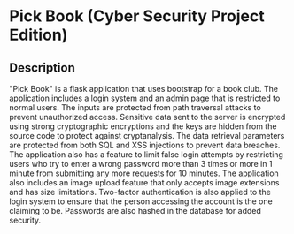 # Pick Book (Cyber Security Project Edition)

## Description
"Pick Book" is a flask application that uses bootstrap for a book club. The application includes a login system and an admin page that is restricted to normal users. The inputs are protected from path traversal attacks to prevent unauthorized access. Sensitive data sent to the server is encrypted using strong cryptographic encryptions and the keys are hidden from the source code to protect against cryptanalysis. The data retrieval parameters are protected from both SQL and XSS injections to prevent data breaches. The application also has a feature to limit false login attempts by restricting users who try to enter a wrong password more than 3 times or more in 1 minute from submitting any more requests for 10 minutes. The application also includes an image upload feature that only accepts image extensions and has size limitations. Two-factor authentication is also applied to the login system to ensure that the person accessing the account is the one claiming to be. Passwords are also hashed in the database for added security.
